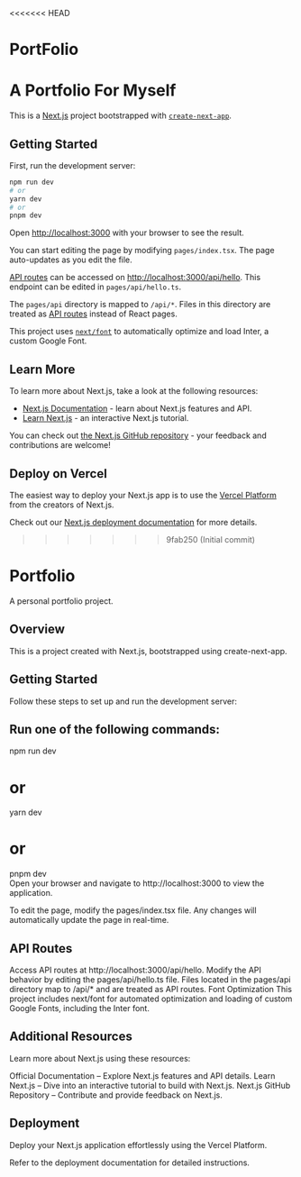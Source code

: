 <<<<<<< HEAD
# PortFolio
A Portfolio For Myself
=======
This is a [Next.js](https://nextjs.org/) project bootstrapped with [`create-next-app`](https://github.com/vercel/next.js/tree/canary/packages/create-next-app).

## Getting Started

First, run the development server:

```bash
npm run dev
# or
yarn dev
# or
pnpm dev
```

Open [http://localhost:3000](http://localhost:3000) with your browser to see the result.

You can start editing the page by modifying `pages/index.tsx`. The page auto-updates as you edit the file.

[API routes](https://nextjs.org/docs/api-routes/introduction) can be accessed on [http://localhost:3000/api/hello](http://localhost:3000/api/hello). This endpoint can be edited in `pages/api/hello.ts`.

The `pages/api` directory is mapped to `/api/*`. Files in this directory are treated as [API routes](https://nextjs.org/docs/api-routes/introduction) instead of React pages.

This project uses [`next/font`](https://nextjs.org/docs/basic-features/font-optimization) to automatically optimize and load Inter, a custom Google Font.

## Learn More

To learn more about Next.js, take a look at the following resources:

- [Next.js Documentation](https://nextjs.org/docs) - learn about Next.js features and API.
- [Learn Next.js](https://nextjs.org/learn) - an interactive Next.js tutorial.

You can check out [the Next.js GitHub repository](https://github.com/vercel/next.js/) - your feedback and contributions are welcome!

## Deploy on Vercel

The easiest way to deploy your Next.js app is to use the [Vercel Platform](https://vercel.com/new?utm_medium=default-template&filter=next.js&utm_source=create-next-app&utm_campaign=create-next-app-readme) from the creators of Next.js.

Check out our [Next.js deployment documentation](https://nextjs.org/docs/deployment) for more details.
>>>>>>> 9fab250 (Initial commit)
# Portfolio
A personal portfolio project.

## Overview
This is a project created with Next.js, bootstrapped using create-next-app.

## Getting Started
Follow these steps to set up and run the development server:

## Run one of the following commands:

npm run dev  
# or  
yarn dev  
# or  
pnpm dev  
Open your browser and navigate to http://localhost:3000 to view the application.

To edit the page, modify the pages/index.tsx file. Any changes will automatically update the page in real-time.

## API Routes

Access API routes at http://localhost:3000/api/hello.
Modify the API behavior by editing the pages/api/hello.ts file.
Files located in the pages/api directory map to /api/* and are treated as API routes.
Font Optimization
This project includes next/font for automated optimization and loading of custom Google Fonts, including the Inter font.

## Additional Resources
Learn more about Next.js using these resources:

Official Documentation – Explore Next.js features and API details.
Learn Next.js – Dive into an interactive tutorial to build with Next.js.
Next.js GitHub Repository – Contribute and provide feedback on Next.js.

## Deployment
Deploy your Next.js application effortlessly using the Vercel Platform.

Refer to the deployment documentation for detailed instructions.